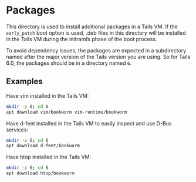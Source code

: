 # Packages

This directory is used to install additional packages in a Tails VM. If
the `early_patch` boot option is used, .deb files in this directory will
be installed in the Tails VM during the initramfs phase of the boot
process.

To avoid dependency issues, the packages are expected in a subdirectory
named after the major version of the Tails version you are using. So
for Tails 6.0, the packages should be in a directory named `6`.

## Examples

Have vim installed in the Tails VM:

```bash
mkdir -p 6; cd 6
apt download vim/bookworm vim-runtime/bookworm
```

Have d-feet installed in the Tails VM to easily inspect and use D-Bus
services:

```bash
mkdir -p 6; cd 6
apt download d-feet/bookworm
```

Have htop installed in the Tails VM:

```bash
mkdir -p 6; cd 6
apt download htop/bookworm
```
